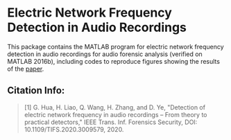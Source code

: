# Electric Network Frequency Detection in Audio Recordings

This package contains the MATLAB program for electric network frequency detection in audio recordings for audio forensic analysis (verified on MATLAB 2016b), including codes to reproduce figures showing the results of the [paper](https://ieeexplore.ieee.org/document/9143185).

## Citation Info:
 > \[1] G. Hua, H. Liao, Q. Wang, H. Zhang, and D. Ye, "Detection of electric network frequency in audio recordings – From theory to practical detectors," IEEE Trans. Inf. Forensics Security, DOI: 10.1109/TIFS.2020.3009579, 2020.

